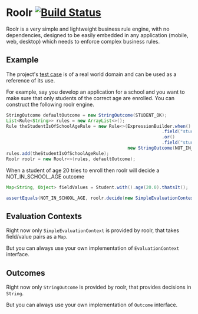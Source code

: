 Roolr [![Build Status](https://travis-ci.org/esarbanis/roolr.svg?branch=master)](https://travis-ci.org/esarbanis/roolr)
=========

Roolr is a very simple and lightweight business rule engine, with no dependencies, designed to be 
easily embedded in any application (mobile, web, desktop) which needs to enforce complex business 
rules.

Example
-------

The project's [test case](src/test/java/com/github/esarbanis/roolr/SchoolRulesTest.java) is of a real
world domain and can be used as a reference of its use.

For example, say you develop an application for a school and you want to make sure that only 
students of the correct age are enrolled. You can construct the following roolr engine.
 
```java
StringOutcome defaultOutcome = new StringOutcome(STUDENT_OK);
List<Rule<String>> rules = new ArrayList<>();
Rule theStudentIsOfSchoolAgeRule = new Rule<>(ExpressionBuilder.when()
                                                           .field("student.age").lessThan(Values.number(6.0))
                                                           .or()
                                                           .field("student.age").greaterThan(Values.number(18.0)).ok(),
                                              new StringOutcome(NOT_IN_SCHOOL_AGE));
rules.add(theStudentIsOfSchoolAgeRule);
Roolr roolr = new Roolr<>(rules, defaultOutcome);
```

When a student of age 20 tries to enroll then roolr will decide a NOT_IN_SCHOOL_AGE outcome

```java
Map<String, Object> fieldValues = Student.with().age(20.0).thatsIt();

assertEquals(NOT_IN_SCHOOL_AGE, roolr.decide(new SimpleEvaluationContext(fieldValues)).getOutput());
```

Evaluation Contexts
-------------------

Right now only `SimpleEvaluationContext` is provided by roolr, that takes field/value pairs as a `Map`.

But you can always use your own implementation of `EvaluationContext` interface.

Outcomes
--------

Right now only `StringOutcome` is provided by roolr, that provides decisions in `String`.

But you can always use your own implementation of `Outcome` interface.